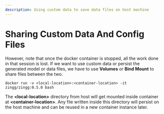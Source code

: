 ```yaml
---
description: Using custom data to save data files on host machine
---
```


# Sharing Custom Data And Config Files

However, note that once the docker container is stopped, all the work done in that session is lost. If we want to use custom data or persist the generated model or data files, we have to use **Volumes** or **Bind Mount** to share files between the two.

```
docker run -v <local-location>:<container-location> -it zingg/zingg:0.5.0 bash
```

The **\<local-location>** directory from host will get mounted inside container at **\<container-location>**. Any file written inside this directory will persist on the host machine and can be reused in a new container instance later.
